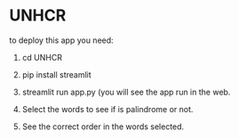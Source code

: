 # UNHCR

to deploy this app you need:

1. cd UNHCR
2. pip install streamlit
3. streamlit run app.py (you will see the app run in the web.

4. Select the words to see if is palindrome or not.

5. See the correct order in the words selected.
